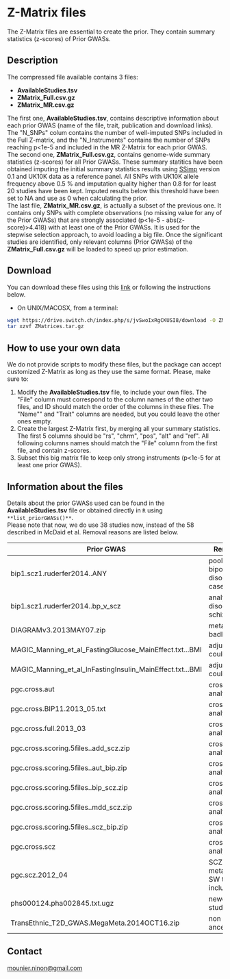 # Z-Matrix files
[//]:========================================

The Z-Matrix files are essential to create the prior. They contain summary statistics (z-scores) of Prior GWASs.

## Description
[//]:*******

The compressed file available contains 3 files:    
- **AvailableStudies.tsv**   
- **ZMatrix_Full.csv.gz**   
- **ZMatrix_MR.csv.gz**     
     
       
The first one, **AvailableStudies.tsv**, contains descriptive information about each prior GWAS (name of the file, trait, publication and download links). The "N_SNPs" colum contains the number of well-imputed SNPs included in the Full Z-matrix, and the "N_Instruments" contains the number of SNPs reaching p<1e-5 and included in the MR Z-Matrix for each prior GWAS.     
The second one, **ZMatrix_Full.csv.gz**, contains genome-wide summary statistics (z-scores) for all Prior GWASs. These summary statitics have been obtained imputing the initial summary statistics results using [SSimp](https://github.com/zkutalik/ssimp_software) version 0.1 and UK10K data as a reference panel. All SNPs with UK10K allele frequency above 0.5 \% and imputation quality higher than 0.8 for for least 20 studies have been kept. Imputed results below this threshold have been set to NA and use as 0 when calculating the prior.   
The last file, **ZMatrix_MR.csv.gz**, is actually a subset of the previous one. It contains only SNPs with complete observations (no missing value for any of the Prior GWASs) that are strongly associated (p<1e-5 - abs(z-score)>4.418) with at least one of the Prior GWASs. It is used for the stepwise selection approach, to avoid loading a big file. Once the significant studies are identified, only relevant columns (Prior GWASs) of the **ZMatrix_Full.csv.gz** will be loaded to speed up prior estimation.
  
  
  
## Download
[//]:*******

You can download these files using this [link](https://drive.switch.ch/index.php/s/jvSwoIxRgCKUSI8) or following the instructions below.    

- On UNIX/MACOSX, from a terminal:    
``` bash
wget https://drive.switch.ch/index.php/s/jvSwoIxRgCKUSI8/download -O ZMatrices.tar.gz
tar xzvf ZMatrices.tar.gz
``` 
<!--- - On WINDOWS, from a terminal:   
``` bash
...
```   --->


## How to use your own data
[//]:*******

We do not provide scripts to modify these files, but the package can accept customized Z-Matrix as long as they use the same format. Please, make sure to:   
1. Modify the **AvailableStudies.tsv** file, to include your own files. The "File" column must correspond to the column names of the other two files, and ID should match the order of the columns in these files. The "Name"" and	"Trait"	 columns are needed, but you could leave the other ones empty.    
2. Create the largest Z-Matrix first, by merging all your summary statistics. The first 5 columns should be "rs", "chrm", "pos", "alt" and "ref". All following columns names should match the "File" column from the first file, and contain z-scores.   
3. Subset this big matrix file to keep only strong instruments (p<1e-5 for at least one prior GWAS).    

  
## Information about the files
[//]:*******
Details about the prior GWASs used can be found in the **AvailableStudies.tsv** file or obtained directly in `R` using `**list_priorGWASs()**`.   
Please note that now, we do use 38 studies now, instead of the 58 described in McDaid et al. Removal reasons are listed below.

|            Prior GWAS            | Removal Reason(s) |    
| -------------------------------- | ----------------- |    
|   bip1.scz1.ruderfer2014..ANY    | pooled analysis of bipolar disorder/schizophrenia cases, against controls  |   
| bip1.scz1.ruderfer2014..bp_v_scz | analysis of bipolar disorder vs schizophrenia  |
|      DIAGRAMv3.2013MAY07.zip     | metabochip study, badly imputed  |
| MAGIC_Manning_et_al_FastingGlucose_MainEffect.txt...BMI  | adjusted for BMI, could lead to bias  |
| MAGIC_Manning_et_al_lnFastingInsulin_MainEffect.txt...BMI  | adjusted for BMI, could lead to bias  |
|          pgc.cross.aut           | cross-disorder analysis  |
|    pgc.cross.BIP11.2013_05.txt   | cross-disorder analysis  |
|      pgc.cross.full.2013_03      | cross-disorder analysis  |
| pgc.cross.scoring.5files..add_scz.zip | cross-disorder analysis  |
| pgc.cross.scoring.5files..aut_bip.zip | cross-disorder analysis  |
| pgc.cross.scoring.5files..bip_scz.zip | cross-disorder analysis  |
| pgc.cross.scoring.5files..mdd_scz.zip | cross-disorder analysis  |
| pgc.cross.scoring.5files..scz_bip.zip | cross-disorder analysis  |
|           pgc.cross.scz         | cross-disorder analysis  |
|         pgc.scz.2012_04         | SCZ1 file, part of the meta-analysis SCZ1 + SW that is already included  |
|   phs000124.pha002845.txt.ugz   | newest version of the study already included  |
| TransEthnic_T2D_GWAS.MegaMeta.2014OCT16.zip | non european ancestry |



## Contact
<mounier.ninon@gmail.com>


